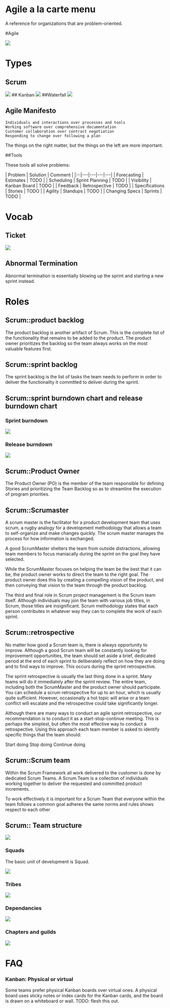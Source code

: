 # Agile a la carte menu

A reference for organizations that are problem-oriented.

#Agile

<img src='http://bits.owocki.com/2O142o430j3w/Image%202016-04-03%20at%209.54.53%20PM.png' />

# Types

## Scrum
<img src='http://bits.owocki.com/32313s330w3q/Image%202016-04-03%20at%209.52.57%20PM.png' />
## Kanban
<img src='http://bits.owocki.com/3y411E383G3T/Image%202016-04-03%20at%209.39.53%20PM.png' />
##Waterfall

<img src='http://bits.owocki.com/100v0d3J2p1j/Image%202016-04-03%20at%209.56.50%20PM.png' />

## Agile Manifesto

```
Individuals and interactions over processes and tools
Working software over comprehensive documentation
Customer collaboration over contract negotiation
Responding to change over following a plan

```

The things on the right matter, but the things on the left are more important.

##Tools

These tools all solve problems:

| Problem  | Solution  |  Comment  | 
|:-:|---|---|---|---|
| Forecasting  | Estimates  |  TODO  | 
| Scheduling  | Sprint Planning  |  TODO  | 
| Visibility  | Kanban Board  |  TODO  | 
| Feedback  | Retrospective  |  TODO  | 
| Specifications  | Stories  |  TODO  | 
| Agility  | Standups  |  TODO  | 
| Changing Specs  | Sprints  |  TODO  | 

# Vocab


## Ticket

<img src='http://bits.owocki.com/2e1e423l3A40/Image%202016-04-03%20at%209.40.57%20PM.png' />

## Abnormal Termination

Abnormal termination is essentially blowing up the sprint and starting a new sprint instead. 

# Roles

## Scrum::product backlog

The product backlog is another artifact of Scrum. This is the complete list of the functionality that remains to be added to the product. The product owner prioritizes the backlog so the team always works on the most valuable features first.

## Scrum::sprint backlog

The sprint backlog is the list of tasks the team needs to perform in order to deliver the functionality it committed to deliver during the sprint.

## Scrum::sprint burndown chart and release burndown chart

### Sprint burndown
<img src='http://bits.owocki.com/2b0D0V0H3b0T/Image%202016-04-03%20at%209.49.27%20PM.png' />

### Release burndown

<img src='http://bits.owocki.com/1H1T3p1d2t26/Image%202016-04-03%20at%209.49.48%20PM.png' />

## Scrum::Product Owner

The Product Owner (PO) is the member of the team responsible for defining Stories and prioritizing the Team Backlog so as to streamline the execution of program priorities.

## Scrum::Scrumaster

A scrum master is the facilitator for a product development team that uses scrum, a rugby analogy for a development methodology that allows a team to self-organize and make changes quickly. The scrum master manages the process for how information is exchanged.

A good ScrumMaster shelters the team from outside distractions, allowing team members to focus maniacally during the sprint on the goal they have selected.

While the ScrumMaster focuses on helping the team be the best that it can be, the product owner works to direct the team to the right goal. The product owner does this by creating a compelling vision of the product, and then conveying that vision to the team through the product backlog.

The third and final role in Scrum project management is the Scrum team itself. Although individuals may join the team with various job titles, in Scrum, those titles are insignificant. Scrum methodology states that each person contributes in whatever way they can to complete the work of each sprint.

## Scrum::retrospective

No matter how good a Scrum team is, there is always opportunity to improve. Although a good Scrum team will be constantly looking for improvement opportunities, the team should set aside a brief, dedicated period at the end of each sprint to deliberately reflect on how they are doing and to find ways to improve. This occurs during the sprint retrospective.

The sprint retrospective is usually the last thing done in a sprint. Many teams will do it immediately after the sprint review. The entire team, including both the ScrumMaster and the product owner should participate. You can schedule a scrum retrospective for up to an hour, which is usually quite sufficient. However, occasionally a hot topic will arise or a team conflict will escalate and the retrospective could take significantly longer.

Although there are many ways to conduct an agile sprint retrospective, our recommendation is to conduct it as a start-stop-continue meeting. This is perhaps the simplest, but often the most effective way to conduct a retrospective. Using this approach each team member is asked to identify specific things that the team should:

Start doing
Stop doing
Continue doing

## Scrum::Scrum team

Within the Scrum Framework all work delivered to the customer is done by dedicated Scrum Teams. A Scrum Team is a collection of individuals working together to deliver the requested and committed product increments.

To work effectively it is important for a Scrum Team that everyone within the team
follows a common goal
adheres the same norms and rules
shows respect to each other

## Scrum:: Team structure

<img src='http://bits.owocki.com/0E0S060p1J38/Image%202016-04-03%20at%209.44.35%20PM.png' />

### Squads

The basic unit of development is Squad.

<img src='http://bits.owocki.com/3R1r08040E0W/Image%202016-04-03%20at%209.45.11%20PM.png' />

### Tribes

<img src='http://bits.owocki.com/1w3j382T0e2f/Image%202016-04-03%20at%209.45.30%20PM.png' />

### Dependancies

<img src='http://bits.owocki.com/0S3B1J0v3E2Q/Image%202016-04-03%20at%209.45.47%20PM.png' />

### Chapters and guilds

<img src='http://bits.owocki.com/2d0g1o2Z370P/Image%202016-04-03%20at%209.46.04%20PM.png' />

# FAQ

### Kanban: Physical or virtual

Some teams prefer physical Kanban boards over virtual ones. A physical board uses sticky notes or index cards for the Kanban cards, and the board is drawn on a whiteboard or wall.  TODO: flesh this out.
